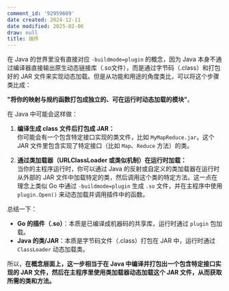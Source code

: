 ```yaml
---
comment_id: '92959609'
date created: 2024-12-11
date modified: 2025-02-06
draw: null
title: 插件
---
```

在 Java 的世界里没有直接对应 `-buildmode=plugin` 的概念，因为 Java 本身不通过编译器直接输出原生动态链接库（.so文件），而是通过字节码（.class）和打包好的 JAR 文件来实现动态加载。但是从功能和用途的角度类比，可以将这个步骤类比成：

**"将你的映射与规约函数打包成独立的、可在运行时动态加载的模块"**。

在 Java 中可能会这样做：

1. **编译生成 class 文件后打包成 JAR：**  
    你可能会有一个包含特定接口实现的类文件，比如 `MyMapReduce.jar`。这个 JAR 文件里包含实现了特定接口（比如 `Map`、`Reduce` 方法）的类。
    
2. **通过类加载器（URLClassLoader 或类似机制）在运行时加载：**  
    当你的主程序运行时，你可以通过 Java 的反射或自定义的类加载器在运行时从外部的 JAR 文件中加载特定的类，然后调用这个类的特定方法。这一点在理念上类似 Go 中通过 `-buildmode=plugin` 生成 `.so` 文件，并在主程序中使用 `plugin.Open()` 来动态加载并调用插件中的函数。
    

总结一下：

- **Go 的插件（.so）**：本质是已编译成机器码的共享库，运行时通过 `plugin` 包加载。
- **Java 的类/JAR**：本质是字节码文件（.class）打包在 JAR 中，运行时通过 `ClassLoader` 动态加载类。

所以，**在概念层面上，这一步相当于在 Java 中编译并打包出一个包含特定接口实现的 JAR 文件，然后在主程序里使用类加载器动态加载这个 JAR 文件，从而获取所需的类和方法。**
